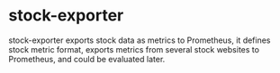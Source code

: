 # stock-exporter

stock-exporter exports stock data as metrics to Prometheus, it defines stock metric format, exports metrics from several stock websites to Prometheus, and could be evaluated later.
